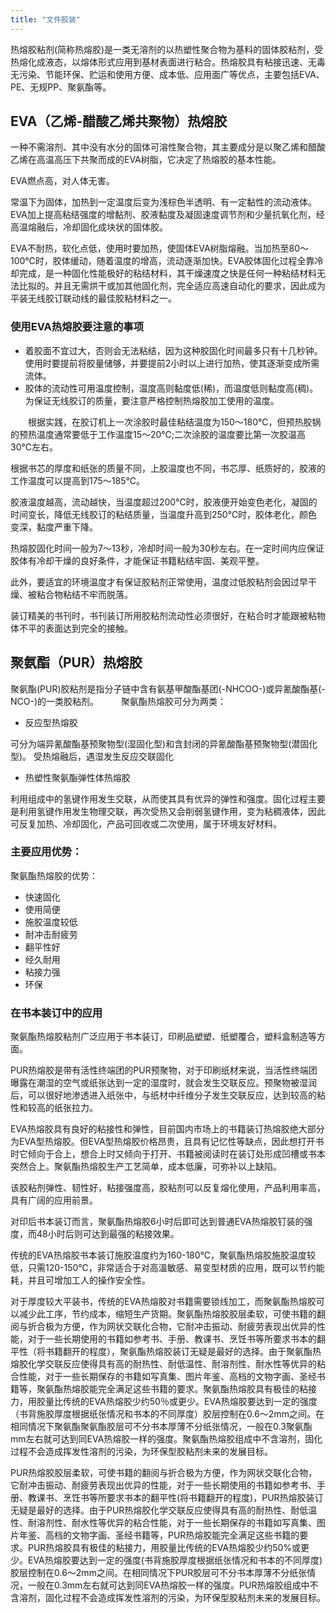 ```yaml
---
title: "文件胶装"
---
```


热熔胶粘剂(简称热熔胶)是一类无溶剂的以热塑性聚合物为基料的固体胶粘剂，受热熔化成液态，以熔体形式应用到基材表面进行粘合。热熔胶具有粘接迅速、无毒无污染、节能环保、贮运和使用方便、成本低、应用面广等优点，主要包括EVA、PE、无规PP、聚氨酯等。

## EVA（乙烯-醋酸乙烯共聚物）热熔胶

一种不需溶剂、其中没有水分的固体可溶性聚合物，其主要成分是以聚乙烯和醋酸乙烯在高温高压下共聚而成的EVA树脂，它决定了热熔胶的基本性能。

EVA燃点高，对人体无害。

常温下为固体，加热到一定温度后变为浅棕色半透明、有一定黏性的流动液体。EVA加上提高粘结强度的增黏剂、胶液黏度及凝固速度调节剂和少量抗氧化剂，经高温熔融后，冷却固化成块状的固体胶。

EVA不耐热，软化点低，使用时要加热，使固体EVA树脂熔融。当加热至80～100℃时，胶体缓动，随着温度的增高，流动逐渐加快。EVA胶体固化过程全靠冷却完成，是一种固化性能极好的粘结材料，其干燥速度之快是任何一种粘结材料无法比拟的。并且无需烘干或加其他固化剂，完全适应高速自动化的要求，因此成为平装无线胶订联动线的最佳胶粘材料之一。

### 使用EVA热熔胶要注意的事项

- 着胶面不宜过大，否则会无法粘结，因为这种胶固化时间最多只有十几秒钟。使用时要提前将胶量储够，并要提前2小时以上进行加热，使其逐渐变成所需流体。
- 胶体的流动性可用温度控制，温度高则黏度低(稀)，而温度低则黏度高(稠)。为保证无线胶订的质量，要注意严格控制热熔胶加工使用的温度。

　　根据实践，在胶订机上一次涂胶时最佳粘结温度为150～180℃，但预热胶锅的预热温度通常要低于工作温度15～20℃;二次涂胶的温度要比第一次胶温高30℃左右。

根据书芯的厚度和纸张的质量不同，上胶温度也不同，书芯厚、纸质好的，胶液的工作温度可以提高到175～185℃。

胶液温度越高，流动越快，当温度超过200℃时，胶液便开始变色老化，凝固的时间变长，降低无线胶订的粘结质量，当温度升高到250℃时，胶体老化，颜色变深，黏度严重下降。

热熔胶固化时间一般为7～13秒，冷却时间一般为30秒左右。在一定时间内应保证胶体有冷却干燥的良好条件，才能保证书籍粘结牢固、美观平整。

此外，要适宜的环境温度才有保证胶粘剂正常使用，温度过低胶粘剂会因过早干燥、被粘合物粘结不牢而脱落。

装订精美的书刊时，书刊装订所用胶粘剂流动性必须很好，在粘合时才能跟被粘物体不平的表面达到完全的接触。


## 聚氨酯（PUR）热熔胶

聚氨酯(PUR)胶粘剂是指分子链中含有氨基甲酸酯基团(-NHCOO-)或异氰酸酯基(-NCO-)的一类胶粘剂。
　　
聚氨酯热熔胶可分为两类：

- 反应型热熔胶

可分为端异氰酸酯基预聚物型(湿固化型)和含封闭的异氰酸酯基预聚物型(潜固化型)。
受热熔融后，遇湿发生反应交联固化

- 热塑性聚氨酯弹性体热熔胶

利用组成中的氢键作用发生交联，从而使其具有优异的弹性和强度。固化过程主要是利用氢键作用发生物理交联，再次受热又会削弱氢键作用，变为粘稠液体，因此可反复加热、冷却固化，产品可回收或二次使用，属于环境友好材料。

### 主要应用优势：

聚氨酯热熔胶的优势：

- 快速固化
- 使用简便
- 施胶温度较低
- 耐冲击耐疲劳
- 翻平性好
- 经久耐用
- 粘接力强
- 环保

### 在书本装订中的应用

聚氨酯热熔胶粘剂广泛应用于书本装订，印刷品塑塑、纸塑覆合，塑料盒制造等方面。

PUR热熔胶是带有活性终端团的PUR预聚物，对于印刷纸材来说，当活性终端团曝露在潮湿的空气或纸张达到一定的湿度时，就会发生交联反应。预聚物被湿润后，可以很好地渗透进入纸张中，与纸材中纤维分子发生交联反应，达到较高的粘性和较高的纸张拉力。

EVA热熔胶具有良好的粘接性和弹性，目前国内市场上的书籍装订热熔胶绝大部分为EVA型热熔胶。但EVA型热熔胶价格昂贵，且具有记忆性等缺点，因此想打开书时它倾向于合上，想合上时又倾向于打开、书籍被阅读时在装订处形成凹槽或书本突然合上。聚氨酯热熔胶生产工艺简单，成本低廉，可弥补以上缺陷。

该胶粘剂弹性、韧性好，粘接强度高，胶粘剂可以反复熔化使用，产品利用率高，具有广阔的应用前景。

对印后书本装订而言，聚氨酯热熔胶6小时后即可达到普通EVA热熔胶钉装的强度，而48小时后则可达到最强的粘接效果。

传统的EVA热熔胶书本装订施胶温度约为160-180℃，聚氨酯热熔胶施胶温度较低，只需120-150℃，非常适合于对高溫敏感、易变型材质的应用，既可以节约能耗，并且可增加工人的操作安全性。

对于厚度较大平装书，传统的EVA热熔胶对书籍需要锁线加工，而聚氨酯热熔胶可以减少此工序，节约成本，缩短生产货期。聚氨酯热熔胶胶层柔软，可使书籍的翻阅与折合极为方便，作为网状交联化合物，它耐冲击振动、耐疲劳表现出优异的性能，对于一些长期使用的书籍如参考书、手册、教课书、烹饪书等所要求书本的翻平性（将书籍翻开的程度），聚氨酯热熔胶装订无疑是最好的选择。由于聚氨酯热熔胶化学交联反应使得具有高的耐热性、耐低温性、耐溶剂性、耐水性等优异的粘合性能，对于一些长期保存的书籍如写真集、图片年鉴、高档的文物字画、圣经书籍等，聚氨酯热熔胶能完全满足这些书籍的要求。聚氨酯热熔胶具有极佳的粘接力，用胶量比传统的EVA热熔胶少约50％或更少。EVA热熔胶要达到一定的强度（书背施胶厚度根据纸张情况和书本的不同厚度）胶层控制在0.6～2mm之间。在相同情况下聚氨酯聚氨酯胶层可不分书本厚薄不分纸张情况，一般在0.3聚氨酯mm左右就可达到同EVA热熔胶一样的强度。聚氨酯热熔胶组成中不含溶剂，固化过程不会造成挥发性溶剂的污染，为环保型胶粘剂未来的发展目标。

PUR热熔胶胶层柔软，可使书籍的翻阅与折合极为方便，作为网状交联化合物，它耐冲击振动、耐疲劳表现出优异的性能，对于一些长期使用的书籍如参考书、手册、教课书、烹饪书等所要求书本的翻平性(将书籍翻开的程度)，PUR热熔胶装订无疑是最好的选择。由于PUR热熔胶化学交联反应使得具有高的耐热性、耐低温性、耐溶剂性、耐水性等优异的粘合性能，对于一些长期保存的书籍如写真集、图片年鉴、高档的文物字画、圣经书籍等，PUR热熔胶能完全满足这些书籍的要求。PUR热熔胶具有极佳的粘接力，用胶量比传统的EVA热熔胶少约50%或更少。EVA热熔胶要达到一定的强度(书背施胶厚度根据纸张情况和书本的不同厚度)胶层控制在0.6～2mm之间。在相同情况下PUR胶层可不分书本厚薄不分纸张情况，一般在0.3mm左右就可达到同EVA热熔胶一样的强度。PUR热熔胶组成中不含溶剂，固化过程不会造成挥发性溶剂的污染，为环保型胶粘剂未来的发展目标。
